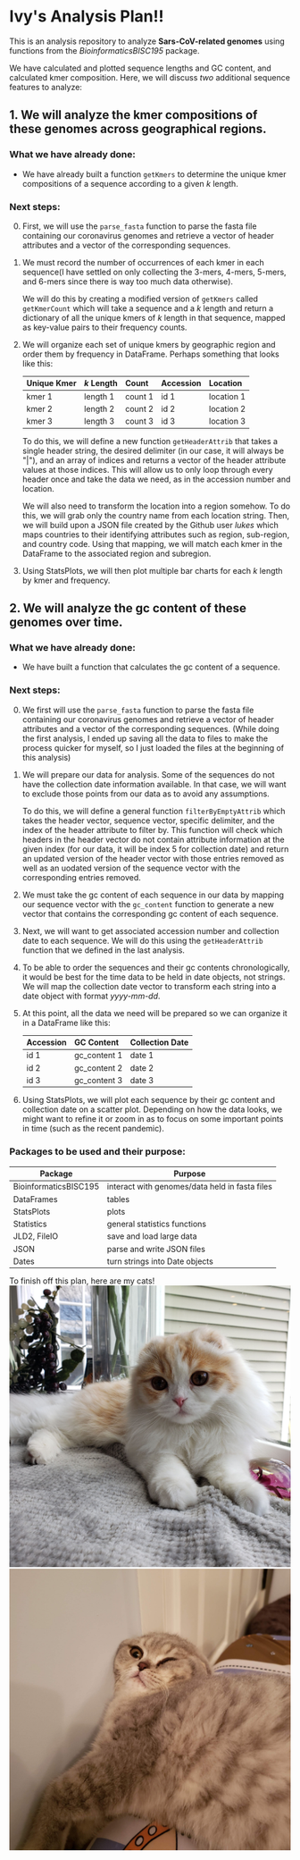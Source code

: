 # Ivy's Analysis Plan!!

This is an analysis repository to analyze **Sars-CoV-related genomes** using functions from the *BioinformaticsBISC195* package.

We have calculated and plotted sequence lengths and GC content, and calculated kmer composition. Here, we will discuss *two* additional sequence features to analyze:

## 1. We will analyze the kmer compositions of these genomes across geographical regions.

### What we have already done:
* We have already built a function `getKmers` to determine the unique kmer compositions of a sequence according to a given *k* length.

### Next steps:
0. First, we will use the `parse_fasta` function to parse the fasta file containing our coronavirus genomes and retrieve a vector of header attributes and a vector of the corresponding sequences.

1. We must record the number of occurrences of each kmer in each sequence(I have settled on only collecting the 3-mers, 4-mers, 5-mers, and 6-mers since there is way too much data otherwise).

    We will do this by creating a modified version of `getKmers` called `getKmerCount` which will take a sequence and a *k* length and return a dictionary of all the unique kmers of *k* length in that sequence, mapped as key-value pairs to their frequency counts.

2. We will organize each set of unique kmers by geographic region and order them by frequency in DataFrame. Perhaps something that looks like this:

    |Unique Kmer|*k* Length|Count|Accession|Location|
    |------|------|------|------|------|
    |kmer 1|length 1|count 1|id 1|location 1|
    |kmer 2|length 2|count 2|id 2|location 2|
    |kmer 3|length 3|count 3|id 3|location 3|

    To do this, we will define a new function `getHeaderAttrib` that takes a single header string, the desired delimiter (in our case, it will always be "|"), and an array of indices and returns a vector of the header attribute values at those indices. This will allow us to only loop through every header once and take the data we need, as in the accession number and location.

    We will also need to transform the location into a region somehow. To do this, we will grab only the country name from each location string. Then, we will build upon a JSON file created by the Github user *lukes* which maps countries to their identifying attributes such as region, sub-region, and country code. Using that mapping, we will match each kmer in the DataFrame to the associated region and subregion.

3. Using StatsPlots, we will then plot multiple bar charts for each *k* length by kmer and frequency.
    
    
## 2. We will analyze the gc content of these genomes over time.

### What we have already done:
* We have built a function that calculates the gc content of a sequence. 

### Next steps:
0. We first will use the `parse_fasta` function to parse the fasta file containing our coronavirus genomes and retrieve a vector of header attributes and a vector of the corresponding sequences. (While doing the first analysis, I ended up saving all the data to files to make the process quicker for myself, so I just loaded the files at the beginning of this analysis)

1. We will prepare our data for analysis. Some of the sequences do not have the collection date information available. In that case, we will want to exclude those points from our data as to avoid any assumptions.

    To do this, we will define a general function `filterByEmptyAttrib` which takes the header vector, sequence vector, specific delimiter, and the index of the header attribute to filter by. This function will check which headers in the header vector do not contain attribute information at the given index (for our data, it will be index 5 for collection date) and return an updated version of the header vector with those entries removed as well as an uodated version of the sequence vector with the corresponding entries removed.

2. We must take the gc content of each sequence in our data by mapping our sequence vector with the `gc_content` function to generate a new vector that contains the corresponding gc content of each sequence.

3. Next, we will want to get associated accession number and collection date to each sequence. We will do this using the `getHeaderAttrib` function that we defined in the last analysis.

4. To be able to order the sequences and their gc contents chronologically, it would be best for the time data to be held in date objects, not strings. We will map the collection date vector to transform each string into a date object with format *yyyy-mm-dd*.

5. At this point, all the data we need will be prepared so we can organize it in a DataFrame like this:

    |Accession|GC Content|Collection Date|
    |---|---|---|
    |id 1|gc_content 1|date 1|
    |id 2|gc_content 2|date 2|
    |id 3|gc_content 3|date 3|

2. Using StatsPlots, we will plot each sequence by their gc content and collection date on a scatter plot. Depending on how the data looks, we might want to refine it or zoom in as to focus on some important points in time (such as the recent pandemic).

### Packages to be used and their purpose:
|Package|Purpose|
|--------|-------|
|BioinformaticsBISC195|interact with genomes/data held in fasta files|
|DataFrames|tables|
|StatsPlots|plots|
|Statistics|general statistics functions|
|JLD2, FileIO|save and load large data|
|JSON|parse and write JSON files|
|Dates|turn strings into Date objects|

To finish off this plan, here are my cats!
![Cat#1](notebooks/assets/cat1.jpg)
![Cat#2](notebooks/assets/cat2.jpg)
